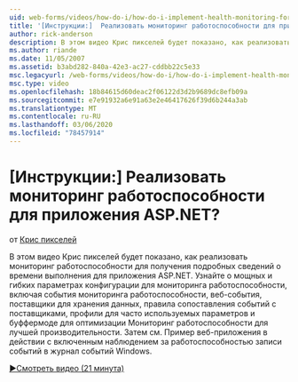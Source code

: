 ```yaml
---
uid: web-forms/videos/how-do-i/how-do-i-implement-health-monitoring-for-an-aspnet-application
title: '[Инструкции:]  Реализовать мониторинг работоспособности для приложения ASP.NET? | Документы Майкрософт'
author: rick-anderson
description: В этом видео Крис пикселей будет показано, как реализовать мониторинг работоспособности для получения подробных сведений о времени выполнения для приложения ASP.NET. Изучите мощные и...
ms.author: riande
ms.date: 11/05/2007
ms.assetid: b3abd282-840a-42e3-ac27-cddbb22c5e33
msc.legacyurl: /web-forms/videos/how-do-i/how-do-i-implement-health-monitoring-for-an-aspnet-application
msc.type: video
ms.openlocfilehash: 18b84615d60deac2f06122d3d2b9689dc8efb09a
ms.sourcegitcommit: e7e91932a6e91a63e2e46417626f39d6b244a3ab
ms.translationtype: MT
ms.contentlocale: ru-RU
ms.lasthandoff: 03/06/2020
ms.locfileid: "78457914"
---
```

# <a name="how-do-i--implement-health-monitoring-for-an-aspnet-application"></a>[Инструкции:]  Реализовать мониторинг работоспособности для приложения ASP.NET?

от [Крис пикселей](https://twitter.com/chrispels)

В этом видео Крис пикселей будет показано, как реализовать мониторинг работоспособности для получения подробных сведений о времени выполнения для приложения ASP.NET. Узнайте о мощных и гибких параметрах конфигурации для мониторинга работоспособности, включая события мониторинга работоспособности, веб-события, поставщики для хранения данных, правила сопоставления событий с поставщиками, профили для часто используемых параметров и буффермоде для оптимизации Мониторинг работоспособности для лучшей производительности. Затем см. Пример веб-приложения в действии с включенным наблюдением за работоспособностью записи событий в журнал событий Windows.

[&#9654;Смотреть видео (21 минута)](https://channel9.msdn.com/Blogs/ASP-NET-Site-Videos/how-do-i-implement-health-monitoring-for-an-aspnet-application)

